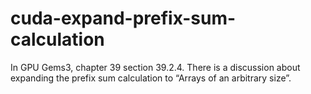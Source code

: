 # cuda-expand-prefix-sum-calculation
In GPU Gems3, chapter 39 section 39.2.4. There is a discussion about expanding the prefix sum calculation to “Arrays of an arbitrary size”.
